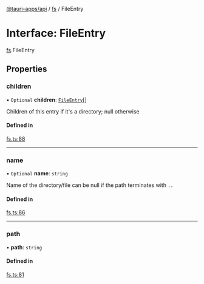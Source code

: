 [@tauri-apps/api](../index.md) / [fs](../modules/fs.md) / FileEntry

# Interface: FileEntry

[fs](../modules/fs.md).FileEntry

## Properties

### children

• `Optional` **children**: [`FileEntry`](fs.FileEntry.md)[]

Children of this entry if it's a directory; null otherwise

#### Defined in

[fs.ts:88](https://github.com/tauri-apps/tauri/blob/72b78f39/tooling/api/src/fs.ts#L88)

___

### name

• `Optional` **name**: `string`

Name of the directory/file
can be null if the path terminates with `..`

#### Defined in

[fs.ts:86](https://github.com/tauri-apps/tauri/blob/72b78f39/tooling/api/src/fs.ts#L86)

___

### path

• **path**: `string`

#### Defined in

[fs.ts:81](https://github.com/tauri-apps/tauri/blob/72b78f39/tooling/api/src/fs.ts#L81)
